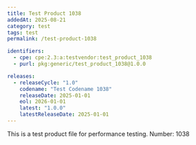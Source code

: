 ```yaml
---
title: Test Product 1038
addedAt: 2025-08-21
category: test
tags: test
permalink: /test-product-1038

identifiers:
  - cpe: cpe:2.3:a:testvendor:test_product_1038
  - purl: pkg:generic/test_product_1038@1.0.0

releases:
  - releaseCycle: "1.0"
    codename: "Test Codename 1038"
    releaseDate: 2025-01-01
    eol: 2026-01-01
    latest: "1.0.0"
    latestReleaseDate: 2025-01-01
---
```


This is a test product file for performance testing. Number: 1038

